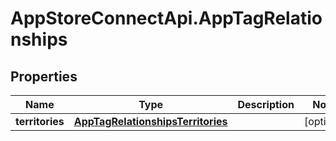 # AppStoreConnectApi.AppTagRelationships

## Properties

Name | Type | Description | Notes
------------ | ------------- | ------------- | -------------
**territories** | [**AppTagRelationshipsTerritories**](AppTagRelationshipsTerritories.md) |  | [optional] 


